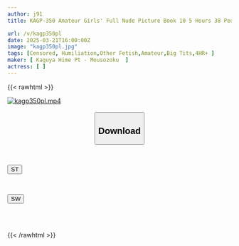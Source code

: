```yaml
---
author: j91
title: KAGP-350 Amateur Girls' Full Nude Picture Book 10 5 Hours 38 People Special Edition A Collection Of Nude Photos Of Modern Girls Shyly Undressing

url: /v/kagp350pl
date: 2025-03-21T16:00:00Z
image: "kagp350pl.jpg"
tags: [Censored, Humiliation,Other Fetish,Amateur,Big Tits,4HR+	]
maker: [ Kaguya Hime Pt - Mousozoku  ]
actress: [ ]
---
```



{{< rawhtml >}}

<div class="video" data-videoid="voj86PrAkwTYM2">
    <a href="javascript:;">
        <img src="/v/kagp350pl/kagp350pl.jpg" width="WIDTH" height="HEIGHT" alt="kagp350pl.mp4" loading="lazy">
    </a>
</div>

<script type="text/javascript" src="https://j91.asia/asset/on-demand-st.js"></script>

<br>
  <link rel="stylesheet" href="https://j91.asia/asset/bs5.css">
  
  <center>
  <button class="btn btn-primary" type="button" data-bs-toggle="collapse" data-bs-target=".multi-collapse" aria-expanded="false" aria-controls="multiCollapseExample1 multiCollapseExample2"><h2>Download</h2></button></center>
</p>
<div class="row">
  <div class="col">
    <div class="collapse multi-collapse" id="multiCollapseExample1">
      <div class="card card-body">
	      	      <br>
<div class="buttons">  
<p><a href="/v/kagp350pl/st.html" target="_blank"><button class="btn-hover color-3"><i class="fa fa-download"></i> ST</button></a></p></div>
    </div>
  </div>
</div>
  <div class="col">
    <div class="collapse multi-collapse" id="multiCollapseExample2">
      <div class="card card-body">
	      <br>
<div class="buttons">
<p><a href="/v/kagp350pl/sw.html" target="_blank"><button class="btn-hover color-2"><i class="fa fa-download"></i> SW</button></a></p></div>
<br><br>
      </div>
    </div>
  </div>
</div>

{{< /rawhtml >}}